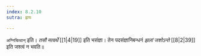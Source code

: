 ```yaml
---
index: 8.2.10
sutra: झयः

---
```

   `अग्निचित्वान्` इति। _तसौ मत्वर्थे_ [[1|4|19]]  इति भसंज्ञा। तेन पदसंज्ञानिबन्धनं _झलां जशोऽन्ते_ [[8|2|39]]  इति जश्त्वं न भवति॥